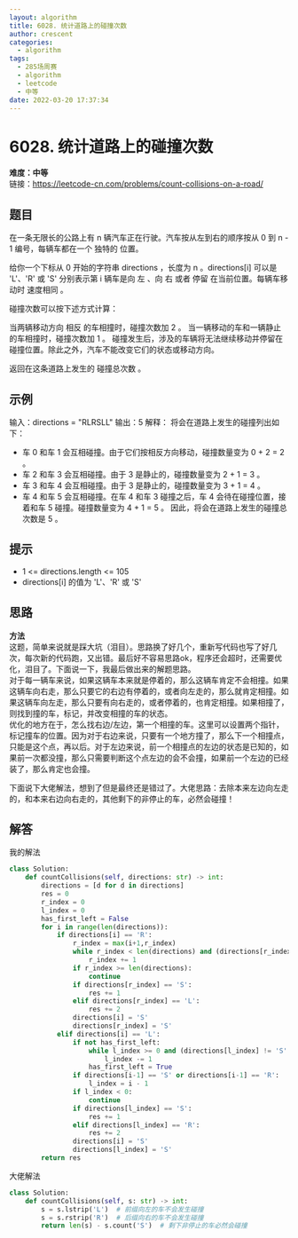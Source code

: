 ```yaml
---
layout: algorithm
title: 6028. 统计道路上的碰撞次数
author: crescent
categories:
  - algorithm
tags:
  - 285场周赛
  - algorithm
  - leetcode
  - 中等
date: 2022-03-20 17:37:34
---
```

# 6028. 统计道路上的碰撞次数
**难度：中等**  
链接：https://leetcode-cn.com/problems/count-collisions-on-a-road/
## 题目
在一条无限长的公路上有 n 辆汽车正在行驶。汽车按从左到右的顺序按从 0 到 n - 1 编号，每辆车都在一个 独特的 位置。

给你一个下标从 0 开始的字符串 directions ，长度为 n 。directions[i] 可以是 'L'、'R' 或 'S' 分别表示第 i 辆车是向 左 、向 右 或者 停留 在当前位置。每辆车移动时 速度相同 。

碰撞次数可以按下述方式计算：

当两辆移动方向 相反 的车相撞时，碰撞次数加 2 。
当一辆移动的车和一辆静止的车相撞时，碰撞次数加 1 。
碰撞发生后，涉及的车辆将无法继续移动并停留在碰撞位置。除此之外，汽车不能改变它们的状态或移动方向。

返回在这条道路上发生的 碰撞总次数 。


## 示例
输入：directions = "RLRSLL"
输出：5
解释：
将会在道路上发生的碰撞列出如下：
- 车 0 和车 1 会互相碰撞。由于它们按相反方向移动，碰撞数量变为 0 + 2 = 2 。
- 车 2 和车 3 会互相碰撞。由于 3 是静止的，碰撞数量变为 2 + 1 = 3 。
- 车 3 和车 4 会互相碰撞。由于 3 是静止的，碰撞数量变为 3 + 1 = 4 。
- 车 4 和车 5 会互相碰撞。在车 4 和车 3 碰撞之后，车 4 会待在碰撞位置，接着和车 5 碰撞。碰撞数量变为 4 + 1 = 5 。
因此，将会在道路上发生的碰撞总次数是 5 。


## 提示
+ 1 <= directions.length <= 105
+ directions[i] 的值为 'L'、'R' 或 'S'

## 思路
**方法**  
这题，简单来说就是踩大坑（泪目）。思路换了好几个，重新写代码也写了好几次，每次新的代码跑，又出错。最后好不容易思路ok，程序还会超时，还需要优化，泪目了。下面说一下，我最后做出来的解题思路。  
对于每一辆车来说，如果这辆车本来就是停着的，那么这辆车肯定不会相撞。如果这辆车向右走，那么只要它的右边有停着的，或者向左走的，那么就肯定相撞。如果这辆车向左走，那么只要有向右走的，或者停着的，也肯定相撞。如果相撞了，则找到撞的车，标记，并改变相撞的车的状态。  
优化的地方在于，怎么找右边/左边，第一个相撞的车。这里可以设置两个指针，标记撞车的位置。因为对于右边来说，只要有一个地方撞了，那么下一个相撞点，只能是这个点，再以后。对于左边来说，前一个相撞点的左边的状态是已知的，如果前一次都没撞，那么只需要判断这个点左边的会不会撞，如果前一个左边的已经装了，那么肯定也会撞。



下面说下大佬解法，想到了但是最终还是错过了。大佬思路：去除本来左边向左走的，和本来右边向右走的，其他剩下的非停止的车，必然会碰撞！

## 解答
我的解法
``` python
class Solution:
    def countCollisions(self, directions: str) -> int:
        directions = [d for d in directions]
        res = 0
        r_index = 0
        l_index = 0
        has_first_left = False
        for i in range(len(directions)):        
            if directions[i] == 'R':
                r_index = max(i+1,r_index)
                while r_index < len(directions) and (directions[r_index] != 'S' and directions[r_index] != 'L'):
                    r_index += 1
                if r_index >= len(directions):
                    continue
                if directions[r_index] == 'S':
                    res += 1
                elif directions[r_index] == 'L':
                    res += 2
                directions[i] = 'S'
                directions[r_index] = 'S'       
            elif directions[i] == 'L':
                if not has_first_left:
                    while l_index >= 0 and (directions[l_index] != 'S' and directions[l_index] != 'R'):
                        l_index -= 1
                    has_first_left = True
                if directions[i-1] == 'S' or directions[i-1] == 'R':
                    l_index = i - 1
                if l_index < 0:
                    continue
                if directions[l_index] == 'S':
                    res += 1
                elif directions[l_index] == 'R':
                    res += 2
                directions[i] = 'S'
                directions[l_index] = 'S'
        return res
```

大佬解法
``` python
class Solution:
    def countCollisions(self, s: str) -> int:
        s = s.lstrip('L')  # 前缀向左的车不会发生碰撞
        s = s.rstrip('R')  # 后缀向右的车不会发生碰撞
        return len(s) - s.count('S')  # 剩下非停止的车必然会碰撞
```